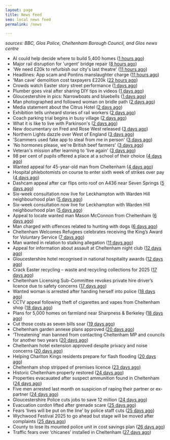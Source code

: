 ```yaml
---
layout: page
title: News Feed
seo: local news feed
permalink: /news

---
```


_sources: BBC, Glos Police, Cheltenham Borough Council, and Glos news centre_

<!-- news_marker starts -->
- AI could help decide where to build 5,400 homes ([1 hours ago](https://www.bbc.com/news/articles/c1me8kx4e2mo))
- Major rail disruption for 'urgent' bridge repair ([8 hours ago](https://www.bbc.com/news/articles/c5y62kpxp96o))
- 'We need £20k to refurbish our city's last theatre' ([11 hours ago](https://www.bbc.com/news/articles/ce92rln7292o))
- Headlines: App scam and Pontins manslaughter charge ([11 hours ago](https://www.bbc.com/news/articles/cn5xq0evyxqo))
- 'Man cave' demolition cost taxpayers £220k ([22 hours ago](https://www.bbc.com/news/articles/creq3q85xn5o))
- Crowds watch Easter story street performance ([1 days ago](https://www.bbc.com/news/articles/cy8q4xpw6v6o))
- Plumber goes viral after sharing DIY tips in videos ([1 days ago](https://www.bbc.com/news/articles/ckgxxv4zvevo))
- Gloucestershire in pics: Narrowboats and bluebells ([1 days ago](https://www.bbc.com/news/articles/crrzjj4e0qqo))
- Man photographed and followed woman on bridle path ([2 days ago](https://www.bbc.com/news/articles/clywg70lnwko))
- Media statement about the Citrus Hotel ([2 days ago](https://www.cheltenham.gov.uk/news/article/3004/media_statement_about_the_citrus_hotel))
- Exhibition tells unheard stories of rail workers ([2 days ago](https://www.bbc.com/news/articles/cr5der1mr83o))
- Coach parking trial begins in busy village ([2 days ago](https://www.bbc.com/news/articles/cvg777d297yo))
- What it is like to live with Parkinson's ([2 days ago](https://www.bbc.com/news/articles/cj3xxen5v0vo))
- New documentary on Fred and Rose West released ([3 days ago](https://www.bbc.com/news/articles/c78j443v77vo))
- Northern Lights dazzle over West of England ([3 days ago](https://www.bbc.com/news/articles/cpvrlw8xjdmo))
- 'Scammers used fake app to steal from me in person' ([3 days ago](https://www.bbc.com/news/articles/cn05d58jwvdo))
- 'No hormones please, we're British beef farmers' ([3 days ago](https://www.bbc.com/news/articles/cp31qqlq29vo))
- Veteran's mission after learning to 'live again' ([3 days ago](https://www.bbc.com/news/articles/cn5xxn54zz6o))
- 98 per cent of pupils offered a place at a school of their choice ([4 days ago](https://gloucesternewscentre.co.uk/98-per-cent-of-pupils-offered-a-place-at-a-school-of-their-choice/))
- Wanted appeal for 45-year-old man from Cheltenham ([4 days ago](https://gloucesternewscentre.co.uk/wanted-appeal-for-45-year-old-man-from-cheltenham/))
- Hospital phlebotomists on course to enter sixth week of strikes over pay ([4 days ago](https://gloucesternewscentre.co.uk/hospital-phlebotomists-on-course-to-enter-sixth-week-of-strikes-over-pay/))
- Dashcam appeal after car flips onto roof on A436 near Seven Springs ([5 days ago](https://gloucesternewscentre.co.uk/dashcam-appeal-after-car-flips-onto-roof-on-a436-near-seven-springs/))
- Six-week consultation now live for Leckhampton with Warden Hill neighbourhood plan ([5 days ago](https://gloucesternewscentre.co.uk/six-week-consultation-now-live-for-leckhampton-with-warden-hill-neighbourhood-plan-2/))
- Six-week consultation now live for Leckhampton with Warden Hill neighbourhood plan ([5 days ago](https://www.cheltenham.gov.uk/news/article/3003/six-week_consultation_now_live_for_leckhampton_with_warden_hill_neighbourhood_plan))
- Appeal to locate wanted man Mason McConnon from Cheltenham ([6 days ago](https://gloucesternewscentre.co.uk/appeal-to-locate-wanted-man-mason-mcconnon-from-cheltenham/))
- Man charged with offences related to hunting with dogs ([6 days ago](https://gloucesternewscentre.co.uk/man-charged-with-offences-related-to-hunting-with-dogs/))
- Cheltenham Welcomes Refugees celebrates receiving the King’s Award for Voluntary Service ([7 days ago](https://gloucesternewscentre.co.uk/cheltenham-welcomes-refugees-celebrates-receiving-the-kings-award-for-voluntary-service/))
- Man wanted in relation to stalking allegation ([11 days ago](https://gloucesternewscentre.co.uk/man-wanted-in-relation-to-stalking-allegation/))
- Appeal for information about assault at Cheltenham night club ([12 days ago](https://gloucesternewscentre.co.uk/appeal-for-information-about-assault-at-cheltenham-night-club/))
- Gloucestershire hotel recognised in national hospitality awards ([12 days ago](https://gloucesternewscentre.co.uk/gloucestershire-hotel-recognised-in-national-hospitality-awards/))
- Crack Easter recycling – waste and recycling collections for 2025 ([17 days ago](https://www.cheltenham.gov.uk/news/article/3002/crack_easter_recycling_%E2%80%93_waste_and_recycling_collections_for_2025))
- Cheltenham Licensing Sub-Committee revokes private hire driver’s licence due to safety concerns ([17 days ago](https://www.cheltenham.gov.uk/news/article/3001/cheltenham_licensing_sub-committee_revokes_private_hire_drivers_licence_due_to_safety_concerns))
- Wanted woman is arrested after handing herself into police ([18 days ago](https://gloucesternewscentre.co.uk/wanted-woman-is-arrested-after-handing-herself-into-police/))
- CCTV appeal following theft of cigarettes and vapes from Cheltenham shop ([18 days ago](https://gloucesternewscentre.co.uk/cctv-appeal-following-theft-of-cigarettes-and-vapes-from-cheltenham-shop/))
- Plans for 5,000 homes on farmland near Sharpness & Berkeley ([18 days ago](https://www.bbc.co.uk/sounds/play/p0l1v3k3))
- Cut those costs as seven bills soar ([19 days ago](https://www.bbc.co.uk/sounds/play/p0l1mstk))
- Cheltenham garden annexe plans approved ([20 days ago](https://gloucesternewscentre.co.uk/cheltenham-garden-annexe-plans-approved/))
- ‘Threatening’ man banned from contacting Cheltenham MP and councils for another two years ([20 days ago](https://gloucesternewscentre.co.uk/threatening-man-banned-from-contacting-cheltenham-mp-and-councils-for-another-two-years/))
- Cheltenham hotel extension approved despite privacy and noise concerns ([20 days ago](https://gloucesternewscentre.co.uk/cheltenham-hotel-extension-approved-despite-privacy-and-noise-concerns/))
- Helping Charlton Kings residents prepare for flash flooding ([20 days ago](https://www.cheltenham.gov.uk/news/article/3000/helping_charlton_kings_residents_prepare_for_flash_flooding))
- Cheltenham shop stripped of premises licence ([23 days ago](https://gloucesternewscentre.co.uk/cheltenham-shop-stripped-of-premises-licence/))
- Historic Cheltenham property restored ([24 days ago](https://gloucesternewscentre.co.uk/historic-cheltenham-property-restored/))
- Properties evacauated after suspect ammunition found in Cheltenham ([24 days ago](https://gloucesternewscentre.co.uk/propeties-evacauated-after-suspect-ammuintion-found-in-cheltenham/))
- Five men arrested last month on suspicion of raping their partner or ex-partner ([24 days ago](https://gloucesternewscentre.co.uk/five-men-arrested-last-month-on-suspicion-of-raping-their-partner-or-ex-partner/))
- Gloucestershire Police cuts jobs to save 12 million ([24 days ago](https://www.bbc.co.uk/sounds/play/p0l0mzhx))
- Evacuation cordon lifted after grenade scare ([25 days ago](https://gloucesternewscentre.co.uk/evacuation-cordon-lifted-after-grenade-scare/))
- Fears ‘lives will be put on the line’ by police staff cuts ([25 days ago](https://gloucesternewscentre.co.uk/fears-lives-will-be-put-on-the-line-by-police-staff-cuts/))
- Wychwood Festival 2025 to go ahead but stage will be moved after complaints ([25 days ago](https://gloucesternewscentre.co.uk/wychwood-festival-2025-to-go-ahead-but-stage-will-be-moved-after-complaints/))
- County to lose its mounted police unit in cost savings plan ([26 days ago](https://gloucesternewscentre.co.uk/county-to-lose-its-mounted-police-unit-in-cost-savings-plan/))
- Traffic fears over ‘chicanes’ installed in Cheltenham ([27 days ago](https://gloucesternewscentre.co.uk/traffic-fears-over-chicanes-installed-in-cheltenham/))

<!-- news_marker ends -->
